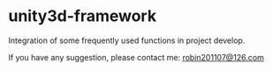 # unity3d-framework

Integration of some frequently used functions in project develop.

If you have any suggestion, please contact me: robin201107@126.com
